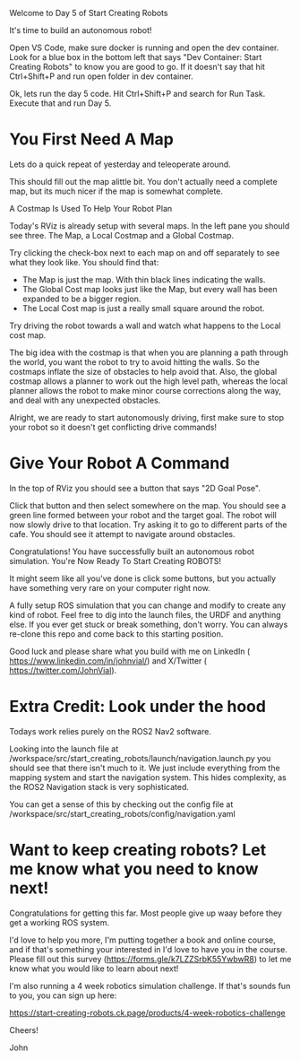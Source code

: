 Welcome to Day 5 of Start Creating Robots 

It's time to build an autonomous robot!



Open VS Code, make sure docker is running and open the dev container. Look for a blue box in the bottom left that says "Dev Container: Start Creating Robots" to know you are good to go. If it doesn't say that hit Ctrl+Shift+P and run open folder in dev container.

Ok, lets run the day 5 code. Hit Ctrl+Shift+P and search for Run Task. Execute that and run Day 5. 

# You First Need A Map

Lets do a quick repeat of yesterday and teleoperate around. 

This should fill out the map alittle bit. You don't actually need a complete map, but its much nicer if the map is somewhat complete.

A Costmap Is Used To Help Your Robot Plan

Today's RViz is already setup with several maps. In the left pane you should see three. The Map, a Local Costmap and a Global Costmap.

Try clicking the check-box next to each map on and off separately to see what they look like. You should find that: 

- The Map is just the map. With thin black lines indicating the walls. 
- The Global Cost map looks just like the Map, but every wall has been expanded to be a bigger region. 
- The Local Cost map is just a really small square around the robot. 

Try driving the robot towards a wall and watch what happens to the Local cost map.

The big idea with the costmap is that when you are planning a path through the world, you want the robot to try to avoid hitting the walls. So the costmaps inflate the size of obstacles to help avoid that. Also, the global costmap allows a planner to work out the high level path, whereas the local planner allows the robot to make minor course corrections along the way, and deal with any unexpected obstacles. 

Alright, we are ready to start autonomously driving, first make sure to stop your robot so it doesn't get conflicting drive commands!

# Give Your Robot A Command

In the top of RViz you should see a button that says "2D Goal Pose". 

Click that button and then select somewhere on the map. You should see a green line formed between your robot and the target goal. The robot will now slowly drive to that location. Try asking it to go to different parts of the cafe. You should see it attempt to navigate around obstacles. 

Congratulations! You have successfully built an autonomous robot simulation.
You're Now Ready To Start Creating ROBOTS! 

It might seem like all you've done is click some buttons, but you actually have something very rare on your computer right now. 

A fully setup ROS simulation that you can change and modify to create any kind of robot. Feel free to dig into the launch files, the URDF and anything else. If you ever get stuck or break something, don't worry. You can always re-clone this repo and come back to this starting position. 

Good luck and please share what you build with me on LinkedIn (​https://www.linkedin.com/in/johnvial/​) and X/Twitter (​https://twitter.com/JohnVial​).


# Extra Credit: Look under the hood

Todays work relies purely on the ROS2 Nav2 software. 

Looking into the launch file at /workspace/src/start_creating_robots/launch/navigation.launch.py you should see that there isn't much to it. We just include everything from the mapping system and start the navigation system. This hides complexity, as the ROS2 Navigation stack is very sophisticated. 

You can get a sense of this by checking out the config file at /workspace/src/start_creating_robots/config/navigation.yaml

# Want to keep creating robots? Let me know what you need to know next!

Congratulations for getting this far. Most people give up waay before they get a working ROS system. 

I'd love to help you more, I'm putting together a book and online course, and if that's something your interested in I'd love to have you in the course. Please fill out this survey (​https://forms.gle/k7LZZSrbK55YwbwR8​) to let me know what you would like to learn about next!

I'm also running a 4 week robotics simulation challenge. If that's sounds fun to you, you can sign up here: 

https://start-creating-robots.ck.page/products/4-week-robotics-challenge



Cheers!

John
